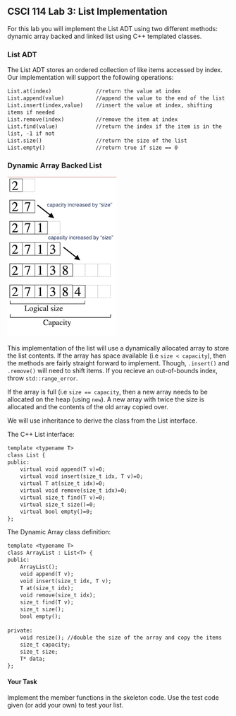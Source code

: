 ## CSCI 114 Lab 3: List Implementation

For this lab you will implement the List ADT using two different methods: dynamic array backed and linked list using C++ templated classes.

### List ADT

The List ADT stores an ordered collection of like items accessed by index. Our implementation will support the following operations:

```
List.at(index) 				//return the value at index
List.append(value) 			//append the value to the end of the list
List.insert(index,value)	//insert the value at index, shifting items if needed
List.remove(index)			//remove the item at index
List.find(value)			//return the index if the item is in the list, -1 if not
List.size()					//return the size of the list
List.empty()				//return true if size == 0
```

### Dynamic Array Backed List

![](./vector.png)

This implementation of the list will use a dynamically allocated array to store the list contents. If the array has space available (i.e `size < capacity`), then the methods are fairly straight forward to implement. Though, `.insert()` and `.remove()` will need to shift items. If you recieve an out-of-bounds index, throw `std::range_error`. 


If the array is full (i.e `size == capacity`, then a new array needs to be allocated on the heap (using `new`). A new array with twice the size is allocated and the contents of the old array copied over. 

We will use inheritance to derive the class from the List interface.

The C++ List interface:

```
template <typename T>
class List {
public:
	virtual void append(T v)=0;
	virtual void insert(size_t idx, T v)=0;
	virtual T at(size_t idx)=0;
	virtual void remove(size_t idx)=0;
	virtual size_t find(T v)=0;
	virtual size_t size()=0;
	virtual bool empty()=0;
};
```

The Dynamic Array class definition:

```
template <typename T>
class ArrayList : List<T> {
public:
	ArrayList();
	void append(T v);
	void insert(size_t idx, T v);
	T at(size_t idx);
	void remove(size_t idx);
	size_t find(T v);
	size_t size();
	bool empty();

private:
	void resize(); //double the size of the array and copy the items
	size_t capacity;
	size_t size;
	T* data;
};
```
#### Your Task

Implement the member functions in the skeleton code. Use the test code given (or add your own) to test your list.

